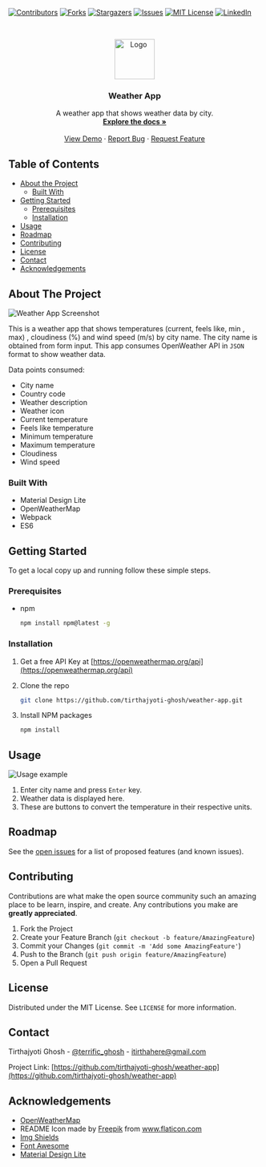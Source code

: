 <!--
*** Thanks for checking out this README Template. If you have a suggestion that would
*** make this better, please fork the repo and create a pull request or simply open
*** an issue with the tag "enhancement".
*** Thanks again! Now go create something AMAZING! :D
-->





<!-- PROJECT SHIELDS -->
<!--
*** I'm using markdown "reference style" links for readability.
*** Reference links are enclosed in brackets [ ] instead of parentheses ( ).
*** See the bottom of this document for the declaration of the reference variables
*** for contributors-url, forks-url, etc. This is an optional, concise syntax you may use.
*** https://www.markdownguide.org/basic-syntax/#reference-style-links
-->
[![Contributors][contributors-shield]][contributors-url]
[![Forks][forks-shield]][forks-url]
[![Stargazers][stars-shield]][stars-url]
[![Issues][issues-shield]][issues-url]
[![MIT License][license-shield]][license-url]
[![LinkedIn][linkedin-shield]][linkedin-url]



<!-- PROJECT LOGO -->
<br />
<p align="center">
  <a href="https://github.com/tirthajyoti-ghosh/weather-app">
    <img src="https://user-images.githubusercontent.com/57726348/88449500-02aafb00-ce65-11ea-9a69-1bc31d6d649e.png" alt="Logo" width="80" height="80">
  </a>

  <h3 align="center">Weather App</h3>

  <p align="center">
    A weather app that shows weather data by city.
    <br />
    <a href="https://github.com/tirthajyoti-ghosh/weather-app"><strong>Explore the docs »</strong></a>
    <br />
    <br />
    <a href="https://github.com/tirthajyoti-ghosh/weather-app">View Demo</a>
    ·
    <a href="https://github.com/tirthajyoti-ghosh/weather-app/issues">Report Bug</a>
    ·
    <a href="https://github.com/tirthajyoti-ghosh/weather-app/issues">Request Feature</a>
  </p>
</p>

<!-- TABLE OF CONTENTS -->
## Table of Contents

* [About the Project](#about-the-project)
  * [Built With](#built-with)
* [Getting Started](#getting-started)
  * [Prerequisites](#prerequisites)
  * [Installation](#installation)
* [Usage](#usage)
* [Roadmap](#roadmap)
* [Contributing](#contributing)
* [License](#license)
* [Contact](#contact)
* [Acknowledgements](#acknowledgements)

<!-- ABOUT THE PROJECT -->
## About The Project

![Weather App Screenshot](https://user-images.githubusercontent.com/57726348/88449813-ae554a80-ce67-11ea-8500-0e3505daf29a.png)

This is a weather app that shows temperatures (current, feels like, min , max) , cloudiness (%) and wind speed (m/s) by city name. The city name is obtained from form input. This app consumes OpenWeather API in `JSON` format to show weather data.

Data points consumed:

* City name
* Country code
* Weather description
* Weather icon
* Current temperature
* Feels like temperature
* Minimum temperature
* Maximum temperature
* Cloudiness
* Wind speed

### Built With

* Material Design Lite
* OpenWeatherMap
* Webpack
* ES6

<!-- GETTING STARTED -->
## Getting Started

To get a local copy up and running follow these simple steps.

### Prerequisites

* npm

    ```sh
    npm install npm@latest -g
    ```

### Installation

1. Get a free API Key at [https://openweathermap.org/api](https://openweathermap.org/api)
2. Clone the repo

    ```sh
    git clone https://github.com/tirthajyoti-ghosh/weather-app.git
    ```

3. Install NPM packages

    ```sh
    npm install
    ```

<!-- USAGE EXAMPLES -->
## Usage

![Usage example](https://user-images.githubusercontent.com/57726348/88450206-d98d6900-ce6a-11ea-9256-f20becd92fe2.jpg)

1. Enter city name and press `Enter` key.
2. Weather data is displayed here.
3. These are buttons to convert the temperature in their respective units.

<!-- ROADMAP -->
## Roadmap

See the [open issues](https://github.com/tirthajyoti-ghosh/weather-app/issues) for a list of proposed features (and known issues).

<!-- CONTRIBUTING -->
## Contributing

Contributions are what make the open source community such an amazing place to be learn, inspire, and create. Any contributions you make are **greatly appreciated**.

1. Fork the Project
2. Create your Feature Branch (`git checkout -b feature/AmazingFeature`)
3. Commit your Changes (`git commit -m 'Add some AmazingFeature'`)
4. Push to the Branch (`git push origin feature/AmazingFeature`)
5. Open a Pull Request

<!-- LICENSE -->
## License

Distributed under the MIT License. See `LICENSE` for more information.

<!-- CONTACT -->
## Contact

Tirthajyoti Ghosh - [@terrific_ghosh](https://twitter.com/terrific_ghosh) - itirthahere@gmail.com

Project Link: [https://github.com/tirthajyoti-ghosh/weather-app](https://github.com/tirthajyoti-ghosh/weather-app)

<!-- ACKNOWLEDGEMENTS -->
## Acknowledgements

* [OpenWeatherMap](https://openweathermap.org/api)
* README Icon made by <a href="http://www.freepik.com/" title="Freepik">Freepik</a> from <a href="https://www.flaticon.com/" title="Flaticon"> www.flaticon.com</a>
* [Img Shields](https://shields.io)
* [Font Awesome](https://fontawesome.com)
* [Material Design Lite](https://getmdl.io/)

<!-- MARKDOWN LINKS & IMAGES -->
<!-- https://www.markdownguide.org/basic-syntax/#reference-style-links -->
[contributors-shield]: https://img.shields.io/github/contributors/tirthajyoti-ghosh/weather-app.svg?style=flat-square
[contributors-url]: https://github.com/tirthajyoti-ghosh/weather-app/graphs/contributors
[forks-shield]: https://img.shields.io/github/forks/tirthajyoti-ghosh/weather-app.svg?style=flat-square
[forks-url]: https://github.com/tirthajyoti-ghosh/weather-app/network/members
[stars-shield]: https://img.shields.io/github/stars/tirthajyoti-ghosh/weather-app.svg?style=flat-square
[stars-url]: https://github.com/tirthajyoti-ghosh/weather-app/stargazers
[issues-shield]: https://img.shields.io/github/issues/tirthajyoti-ghosh/weather-app.svg?style=flat-square
[issues-url]: https://github.com/tirthajyoti-ghosh/weather-app/issues
[license-shield]: https://img.shields.io/github/license/tirthajyoti-ghosh/weather-app.svg?style=flat-square
[license-url]: https://github.com/tirthajyoti-ghosh/weather-app/blob/master/LICENSE.txt
[linkedin-shield]: https://img.shields.io/badge/-LinkedIn-black.svg?style=flat-square&logo=linkedin&colorB=555
[linkedin-url]: https://www.linkedin.com/in/tirthajyoti-ghosh/
